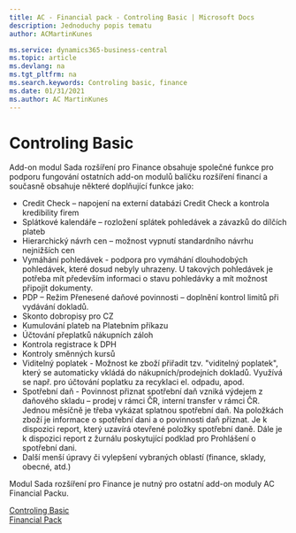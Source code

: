 ```yaml
---
title: AC - Financial pack - Controling Basic | Microsoft Docs
description: Jednoduchy popis tematu
author: ACMartinKunes

ms.service: dynamics365-business-central
ms.topic: article
ms.devlang: na
ms.tgt_pltfrm: na
ms.search.keywords: Controling basic, finance 
ms.date: 01/31/2021
ms.author: AC MartinKunes
---
```

# Controling Basic

Add-on modul Sada rozšíření pro Finance obsahuje společné funkce pro podporu fungování ostatních add-on modulů balíčku rozšíření financí a současně obsahuje některé doplňující funkce jako:
- Credit Check – napojení na externí databázi Credit Check a kontrola kredibility firem
- Splátkové kalendáře – rozložení splátek pohledávek a závazků do dílčích plateb
- Hierarchický návrh cen – možnost vypnutí standardního návrhu nejnižších cen
- Vymáhání pohledávek - podpora pro vymáhání dlouhodobých pohledávek, které dosud nebyly uhrazeny. U takových pohledávek je potřeba mít především informaci o stavu pohledávky a mít možnost připojit dokumenty.
- PDP – Režim Přenesené daňové povinnosti – doplnění kontrol limitů při vydávání dokladů.
- Skonto dobropisy pro CZ
- Kumulování plateb na Platebním příkazu
- Účtování přeplatků nákupních záloh
- Kontrola registrace k DPH
- Kontroly směnných kursů
- Viditelný poplatek - Možnost ke zboží přiřadit tzv. "viditelný poplatek", který se automaticky vkládá do nákupních/prodejních dokladů. Využívá se např. pro účtování poplatku za recyklaci el. odpadu, apod.
- Spotřební daň - Povinnost přiznat spotřební daň vzniká výdejem z daňového skladu – prodej v rámci ČR, interní transfer v rámci ČR. Jednou měsíčně je třeba vykázat splatnou spotřební daň. Na položkách zboží je informace o spotřební dani a o povinnosti daň přiznat. Je k dispozici report, který uzavírá otevřené položky spotřební daně. Dále je k dispozici report z žurnálu poskytující podklad pro Prohlášení o spotřební dani.
- Další menší úpravy či vylepšení vybraných oblastí (finance, sklady, obecné, atd.)

Modul Sada rozšíření pro Finance je nutný pro ostatní add-on moduly AC Financial Packu.



[Controling Basic](ac-controling-basic-setup.md)  
[Financial Pack](ac-finance-pack.md)  
